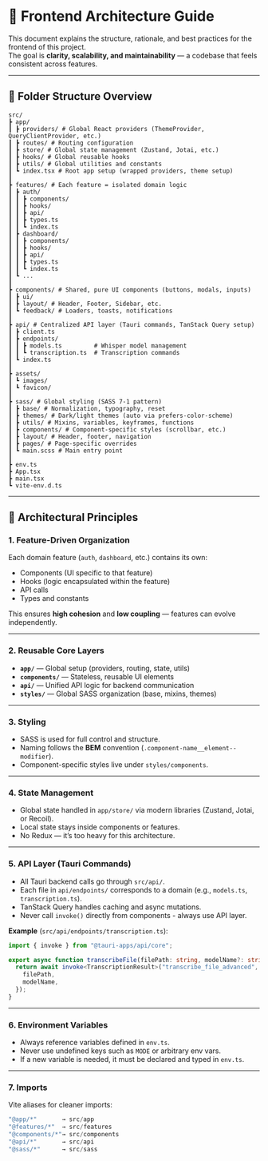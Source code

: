 # 🧭 Frontend Architecture Guide

This document explains the structure, rationale, and best practices for the frontend of this project.  
The goal is **clarity, scalability, and maintainability** — a codebase that feels consistent across features.

---

## 📂 Folder Structure Overview

```ascii
src/
┣ app/
┃ ┣ providers/ # Global React providers (ThemeProvider, QueryClientProvider, etc.)
┃ ┣ routes/ # Routing configuration
┃ ┣ store/ # Global state management (Zustand, Jotai, etc.)
┃ ┣ hooks/ # Global reusable hooks
┃ ┣ utils/ # Global utilities and constants
┃ ┗ index.tsx # Root app setup (wrapped providers, theme setup)
┃
┣ features/ # Each feature = isolated domain logic
┃ ┣ auth/
┃ ┃ ┣ components/
┃ ┃ ┣ hooks/
┃ ┃ ┣ api/
┃ ┃ ┣ types.ts
┃ ┃ ┗ index.ts
┃ ┣ dashboard/
┃ ┃ ┣ components/
┃ ┃ ┣ hooks/
┃ ┃ ┣ api/
┃ ┃ ┣ types.ts
┃ ┃ ┗ index.ts
┃ ┗ ...
┃
┣ components/ # Shared, pure UI components (buttons, modals, inputs)
┃ ┣ ui/
┃ ┣ layout/ # Header, Footer, Sidebar, etc.
┃ ┗ feedback/ # Loaders, toasts, notifications
┃
┣ api/ # Centralized API layer (Tauri commands, TanStack Query setup)
┃ ┣ client.ts
┃ ┣ endpoints/
┃ ┃ ┣ models.ts         # Whisper model management
┃ ┃ ┗ transcription.ts  # Transcription commands
┃ ┗ index.ts
┃
┣ assets/
┃ ┗ images/
┃ ┗ favicon/
┃
┣ sass/ # Global styling (SASS 7-1 pattern)
┃ ┣ base/ # Normalization, typography, reset
┃ ┣ themes/ # Dark/light themes (auto via prefers-color-scheme)
┃ ┣ utils/ # Mixins, variables, keyframes, functions
┃ ┣ components/ # Component-specific styles (scrollbar, etc.)
┃ ┣ layout/ # Header, footer, navigation
┃ ┣ pages/ # Page-specific overrides
┃ ┗ main.scss # Main entry point
┃
┣ env.ts
┣ App.tsx
┣ main.tsx
┗ vite-env.d.ts
```


---

## 🧩 Architectural Principles

### 1. **Feature-Driven Organization**
Each domain feature (`auth`, `dashboard`, etc.) contains its own:
- Components (UI specific to that feature)
- Hooks (logic encapsulated within the feature)
- API calls
- Types and constants  

This ensures **high cohesion** and **low coupling** — features can evolve independently.

---

### 2. **Reusable Core Layers**
- **`app/`** — Global setup (providers, routing, state, utils)
- **`components/`** — Stateless, reusable UI elements
- **`api/`** — Unified API logic for backend communication
- **`styles/`** — Global SASS organization (base, mixins, themes)

---

### 3. **Styling**
- SASS is used for full control and structure.  
- Naming follows the **BEM** convention (`.component-name__element--modifier`).  
- Component-specific styles live under `styles/components`.

---

### 4. **State Management**
- Global state handled in `app/store/` via modern libraries (Zustand, Jotai, or Recoil).  
- Local state stays inside components or features.  
- No Redux — it’s too heavy for this architecture.

---

### 5. **API Layer (Tauri Commands)**
- All Tauri backend calls go through `src/api/`.
- Each file in `api/endpoints/` corresponds to a domain (e.g., `models.ts`, `transcription.ts`).
- TanStack Query handles caching and async mutations.
- Never call `invoke()` directly from components - always use API layer.

**Example** (`src/api/endpoints/transcription.ts`):
```typescript
import { invoke } from "@tauri-apps/api/core";

export async function transcribeFile(filePath: string, modelName?: string) {
  return await invoke<TranscriptionResult>("transcribe_file_advanced", {
    filePath,
    modelName,
  });
}
```

---

### 6. **Environment Variables**
- Always reference variables defined in `env.ts`.  
- Never use undefined keys such as `MODE` or arbitrary env vars.  
- If a new variable is needed, it must be declared and typed in `env.ts`.

---

### 7. **Imports**
Vite aliases for cleaner imports:

```ts
"@app/*"       → src/app
"@features/*"  → src/features
"@components/*"→ src/components
"@api/*"       → src/api
"@sass/*"      → src/sass
